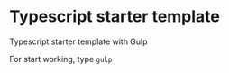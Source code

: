 # Typescript starter template
Typescript starter template with Gulp

For start working, type ```gulp```
